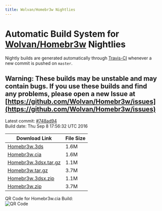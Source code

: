 ```yaml
---
title: Wolvan/Homebr3w Nightlies
---
```

# Automatic Build System for [Wolvan/Homebr3w](https://github.com/Wolvan/Homebr3w) Nightlies

Nightly builds are generated automatically through [Travis-CI](https://travis-ci.org/) whenever a new commit is pushed on `master`.

## Warning: These builds may be unstable and may contain bugs. If you use these builds and find any problems, please open a new Issue at [https://github.com/Wolvan/Homebr3w/issues](https://github.com/Wolvan/Homebr3w/issues)

Latest commit: [#748ad94](https://github.com/Wolvan/Homebr3w/commit/748ad94a7ee4b092562bce3533ceee5110d61055)<br>
Build date: Thu Sep  8 17:56:32 UTC 2016

| Download Link | File Size |
|---------------|-----------|
| [Homebr3w.3ds](https://Wolvan.github.io/Homebr3w/build/Homebr3w.3ds) | 1.6M |
| [Homebr3w.cia](https://Wolvan.github.io/Homebr3w/build/Homebr3w.cia) | 1.6M |
| [Homebr3w.3dsx.tar.gz](https://Wolvan.github.io/Homebr3w/build/Homebr3w.3dsx.tar.gz) | 1.1M |
| [Homebr3w.tar.gz](https://Wolvan.github.io/Homebr3w/build/Homebr3w.tar.gz) | 3.7M |
| [Homebr3w.3dsx.zip](https://Wolvan.github.io/Homebr3w/build/Homebr3w.3dsx.zip) | 1.1M |
| [Homebr3w.zip](https://Wolvan.github.io/Homebr3w/build/Homebr3w.zip) | 3.7M |

QR Code for Homebr3w.cia Build:<br>![QR Code](https://Wolvan.github.io/Homebr3w/build/QRCode.jpg)
